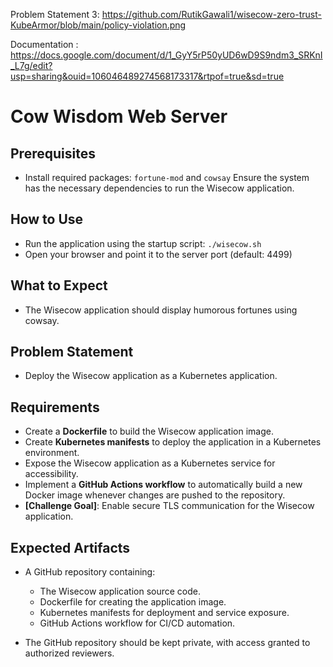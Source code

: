 
Problem Statement 3:  https://github.com/RutikGawali1/wisecow-zero-trust-KubeArmor/blob/main/policy-violation.png

Documentation : https://docs.google.com/document/d/1_GyY5rP50yUD6wD9S9ndm3_SRKnI_L7g/edit?usp=sharing&ouid=106046489274568173317&rtpof=true&sd=true


# Cow Wisdom Web Server

## Prerequisites

* Install required packages: `fortune-mod` and `cowsay`
  Ensure the system has the necessary dependencies to run the Wisecow application.

## How to Use

* Run the application using the startup script: `./wisecow.sh`
* Open your browser and point it to the server port (default: 4499)

## What to Expect

* The Wisecow application should display humorous fortunes using cowsay.

## Problem Statement

* Deploy the Wisecow application as a Kubernetes application.

## Requirements

* Create a **Dockerfile** to build the Wisecow application image.
* Create **Kubernetes manifests** to deploy the application in a Kubernetes environment.
* Expose the Wisecow application as a Kubernetes service for accessibility.
* Implement a **GitHub Actions workflow** to automatically build a new Docker image whenever changes are pushed to the repository.
* **[Challenge Goal]**: Enable secure TLS communication for the Wisecow application.

## Expected Artifacts

* A GitHub repository containing:

  * The Wisecow application source code.
  * Dockerfile for creating the application image.
  * Kubernetes manifests for deployment and service exposure.
  * GitHub Actions workflow for CI/CD automation.
* The GitHub repository should be kept private, with access granted to authorized reviewers.
